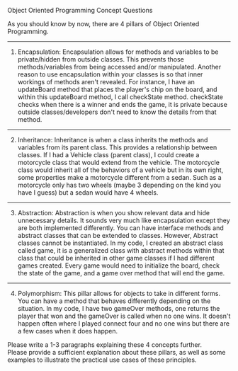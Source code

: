 Object Oriented Programming Concept Questions

As you should know by now, there are 4 pillars of Object Oriented Programming.

********************
1. Encapsulation:
Encapsulation allows for methods and variables to be private/hidden from outside classes. 
This prevents those methods/variables from being accessed and/or manipulated. Another reason to use 
encapsulation within your classes is so that inner workings of methods aren't revealed. For instance, 
I have an updateBoard method that places the player's chip on the board, and within this updateBoard method, 
I call checkState method. checkState checks when there is a winner and ends the game, it is private because 
outside classes/developers don't need to know the details from that method.










********************
2. Inheritance:
Inheritance is when a class inherits the methods and variables from its parent class. This provides a relationship
 between classes. If I had a Vehicle class (parent class), I could create a motorcycle class that would extend from 
 the vehicle. The motorcycle class would inherit all of the behaviors of a vehicle but in its own right, some 
 properties make a motorcycle different from a sedan. Such as a motorcycle only has two wheels (maybe 3 depending 
 on the kind you have I guess) but a sedan would have 4 wheels. 








********************
3. Abstraction:
Abstraction is when you show relevant data and hide unnecessary details. It sounds very much like encapsulation 
except they are both implemented differently. You can have interface methods and abstract classes that can be 
extended to classes. However, Abstract classes cannot be instantiated. In my code, I created an abstract class 
called game, it is a generalized class with abstract methods within that class that could be inherited in other 
game classes if I had different games created. Every game would need to initialize the board, check the state of the game, 
and a game over method that will end the game. 







********************
4. Polymorphism:
This pillar allows for objects to take in different forms. You can have a method that behaves differently depending 
on the situation. In my code, I have two gameOver methods, one returns the player that won and the gameOver is called
 when no one wins. It doesn't happen often where I played connect four and no one wins but there are a few cases when 
 it does happen. 
 
   






Please write a 1-3 paragraphs explaining these 4 concepts further.  
Please provide a sufficient explanation about these pillars, 
as well as some examples to illustrate the practical use cases of these principles.  



